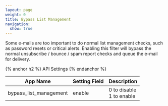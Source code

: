 ```yaml
---
layout: page
weight: 0
title: Bypass List Management
navigation:
  show: true
---
```


Some e-mails are too important to do normal list management checks, such as password resets or critical alerts. Enabling this filter will bypass the normal unsubscribe / bounce / spam report checks and queue the e-mail for delivery.


{% anchor h2 %} API Settings {% endanchor %}


<table class="table table-bordered table-striped">
   <thead>
      <tr>
         <th>App Name</th>
         <th>Setting Field</th>
         <th>Description</th>
      </tr>
   </thead>
   <tbody>
      <tr>
         <td>bypass_list_management</td>
         <td>enable</td>
         <td>
            0 to disable
            <br/>
            1 to enable
         </td>
      </tr>
   </tbody>
</table>



